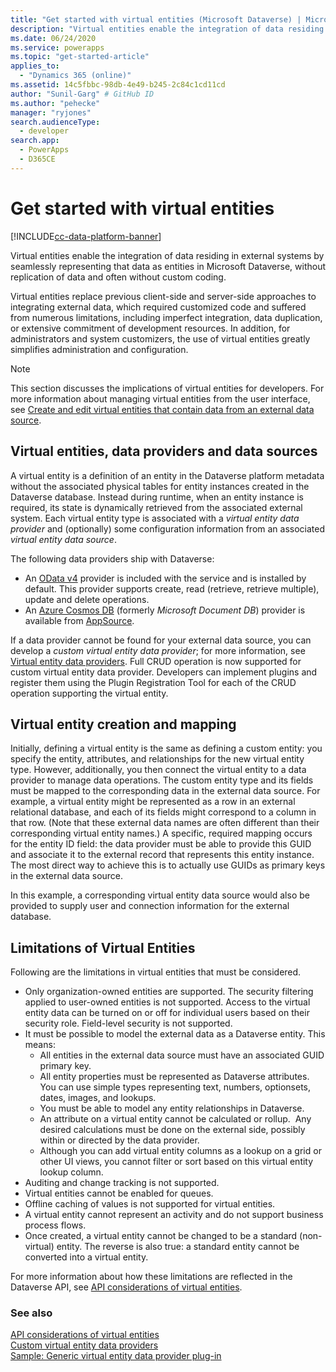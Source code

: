 ```yaml
---
title: "Get started with virtual entities (Microsoft Dataverse) | Microsoft Docs"
description: "Virtual entities enable the integration of data residing in external systems by seamlessly representing that data as entities in Microsoft Dataverse, without replication of data and often without custom coding."
ms.date: 06/24/2020
ms.service: powerapps
ms.topic: "get-started-article"
applies_to: 
  - "Dynamics 365 (online)"
ms.assetid: 14c5fbbc-98db-4e49-b245-2c84c1cd11cd
author: "Sunil-Garg" # GitHub ID
ms.author: "pehecke"
manager: "ryjones"
search.audienceType: 
  - developer
search.app: 
  - PowerApps
  - D365CE
---
```


# Get started with virtual entities

[!INCLUDE[cc-data-platform-banner](../../../includes/cc-data-platform-banner.md)]

Virtual entities enable the integration of data residing in external systems by seamlessly representing that data as entities in Microsoft Dataverse, without replication of data and often without custom coding.

Virtual entities replace previous client-side and server-side approaches to integrating external data, which required customized code and suffered from numerous limitations, including imperfect integration, data duplication, or extensive commitment of development resources.  In addition, for administrators and system customizers, the use of virtual entities greatly simplifies administration and configuration.

> [!NOTE]
> This section discusses the implications of virtual entities for developers. For more information about managing virtual entities from the user interface, see [Create and edit virtual entities that contain data from an external data source](../../../maker/data-platform/create-edit-virtual-entities.md).

## Virtual entities, data providers and data sources

A virtual entity is a definition of an entity in the Dataverse platform metadata without the associated physical tables for entity instances created in the Dataverse database. Instead during runtime, when an entity instance is required, its state is dynamically retrieved from the associated external system. Each virtual entity type is associated with a *virtual entity data provider* and (optionally) some configuration information from an associated *virtual entity data source*. 

<!-- TODO:
A data provider is a particular type of Dataverse plug-in, which is registered against CRUD events that occur in the platform. More information: [Write a plug-in](../write-plugin.md) -->

The following data providers ship with Dataverse:
- An [OData v4](https://www.odata.org/documentation/) provider is included with the service and is installed by default. This provider supports create, read (retrieve, retrieve multiple), update and delete operations.
- An [Azure Cosmos DB](https://docs.microsoft.com/azure/cosmos-db) (formerly *Microsoft Document DB*) provider is available from [AppSource](https://appsource.microsoft.com).

If a data provider cannot be found for your external data source, you can develop a *custom virtual entity data provider*; for more information, see [Virtual entity data providers](custom-ve-data-providers.md). Full CRUD operation is now supported for custom virtual entity data provider. Developers can implement plugins and register them using the Plugin Registration Tool for each of the CRUD operation supporting the virtual entity.


## Virtual entity creation and mapping

Initially, defining a virtual entity is the same as defining a custom entity: you specify the entity, attributes, and relationships for the new virtual entity type. However, additionally, you then connect the virtual entity to a data provider to manage data operations. The custom entity type and its fields must be mapped to the corresponding data in the external data source.  For example, a virtual entity might be represented as a row in an external relational database, and each of its fields might correspond to a column in that row.  (Note that these external data names are often different than their corresponding virtual entity names.) A specific, required mapping occurs for the entity ID field: the data provider must be able to provide this GUID and associate it to the external record that represents this entity instance. The most direct way to achieve this is to actually use GUIDs as primary keys in the external data source.  

In this example, a corresponding virtual entity data source would also be provided to supply user and connection information for the external database.

## Limitations of Virtual Entities

Following are the limitations in virtual entities that must be considered.

- Only organization-owned entities are supported. The security filtering applied to user-owned entities is not supported. Access to the virtual entity data can be turned on or off for individual users based on their security role. Field-level security is not supported.
- It must be possible to model the external data as a Dataverse entity. This means:
    - All entities in the external data source must have an associated GUID primary key.  
    - All entity properties must be represented as Dataverse attributes. You can use simple types representing text, numbers, optionsets, dates, images, and lookups. 
    - You must be able to model any entity relationships in Dataverse.
    - An attribute on a virtual entity cannot be calculated or rollup.  Any desired calculations must be done on the external side, possibly within or directed by the data provider.
    - Although you can add virtual entity columns as a lookup on a grid or other UI views, you cannot filter or sort based on this virtual entity lookup column.
- Auditing and change tracking is not supported.
- Virtual entities cannot be enabled for queues.
- Offline caching of values is not supported for virtual entities.
- A virtual entity cannot represent an activity and do not support business process flows.
- Once created, a virtual entity cannot be changed to be a standard (non-virtual) entity.  The reverse is also true: a standard entity cannot be converted into a virtual entity.

For more information about how these limitations are reflected in the Dataverse API, see [API considerations of virtual entities](api-considerations-ve.md). 

### See also

[API considerations of virtual entities](api-considerations-ve.md)<br />
[Custom virtual entity data providers](custom-ve-data-providers.md)<br />
[Sample: Generic virtual entity data provider plug-in](sample-generic-ve-plugin.md)

